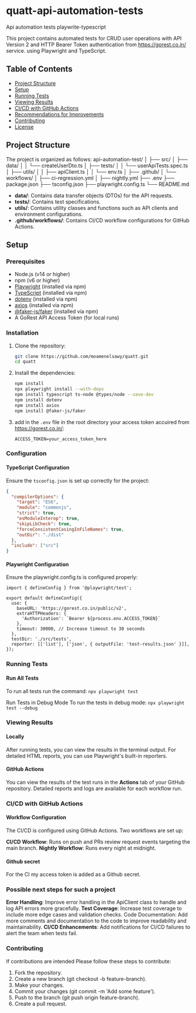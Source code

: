 # quatt-api-automation-tests
Api automation tests playwrite-typescript

This project contains automated tests for CRUD user operations with API Version 2
and HTTP Bearer Token authentication from https://gorest.co.in/ service. using Playwright and TypeScript.

## Table of Contents
- [Project Structure](#project-structure)
- [Setup](#setup)
- [Running Tests](#running-tests)
- [Viewing Results](#viewing-results)
- [CI/CD with GitHub Actions](#cicd-with-github-actions)
- [Recommendations for Improvements](#recommendations-for-improvements)
- [Contributing](#contributing)
- [License](#license)

## Project Structure
The project is organized as follows:
api-automation-test/
│
├── src/
│ ├── data/
│ │ └── createUserDto.ts
│ ├── tests/
│ │ └── userApiTests.spec.ts
│ ├── utils/
│ │ ├── apiClient.ts
│ │ └── env.ts
│
├── .github/
│ └── workflows/
│ ├── ci-regression.yml
│ ├── nightly.yml
├── .env
├── package.json
├── tsconfig.json
├── playwright.config.ts
└── README.md


- **data/**: Contains data transfer objects (DTOs) for the API requests.
- **tests/**: Contains test specifications.
- **utils/**: Contains utility classes and functions such as API clients and environment configurations.
- **.github/workflows/**: Contains CI/CD workflow configurations for GitHub Actions.

## Setup

### Prerequisites
- Node.js (v14 or higher)
- npm (v6 or higher)
- [Playwright](https://playwright.dev/) (installed via npm)
- [TypeScript](https://www.typescriptlang.org/) (installed via npm)
- [dotenv](https://www.npmjs.com/package/dotenv) (installed via npm)
- [axios](https://github.com/axios/axios) (installed via npm)
- [@faker-js/faker](https://www.npmjs.com/package/@faker-js/faker) (installed via npm)
-  A GoRest API Access Token (for local runs)


### Installation
1. Clone the repository:
    ```bash
    git clone https://github.com/moamenelsawy/quatt.git
    cd quatt
    ```

2. Install the dependencies:
    ```bash
    npm install
    npx playwright install --with-deps
    npm install typescript ts-node @types/node --save-dev
    npm install dotenv
    npm install axios
    npm install @faker-js/faker
    ```

3. add in the `.env` file in the root directory your access token accuired from https://gorest.co.in/:
    ```
    ACCESS_TOKEN=your_access_token_here
    ```

### Configuration

#### TypeScript Configuration
Ensure the `tsconfig.json` is set up correctly for the project:
```json
{
  "compilerOptions": {
    "target": "ES6",
    "module": "commonjs",
    "strict": true,
    "esModuleInterop": true,
    "skipLibCheck": true,
    "forceConsistentCasingInFileNames": true,
    "outDir": "./dist"
  },
  "include": ["src"]
}
```

#### Playwright Configuration
Ensure the playwright.config.ts is configured properly:
```
import { defineConfig } from '@playwright/test';

export default defineConfig({
  use: {
    baseURL: 'https://gorest.co.in/public/v2',
    extraHTTPHeaders: {
      'Authorization': `Bearer ${process.env.ACCESS_TOKEN}`
    },
    timeout: 30000, // Increase timeout to 30 seconds
  },
  testDir: './src/tests',
  reporter: [['list'], ['json', { outputFile: 'test-results.json' }]],
});
```
### Running Tests

#### Run All Tests
To run all tests run the command:
``
npx playwright test
``

Run Tests in Debug Mode
To run the tests in debug mode:
``
npx playwright test --debug
``

### Viewing Results
#### Locally
After running tests, you can view the results in the terminal output. For detailed HTML reports, you can use Playwright's built-in reporters.

#### GitHub Actions
You can view the results of the test runs in the **Actions** tab of your GitHub repository. Detailed reports and logs are available for each workflow run.

### CI/CD with GitHub Actions
#### Workflow Configuration
The CI/CD is configured using GitHub Actions. Two workflows are set up:

**CI/CD Workflow**: Runs on push and PRs review request events targeting the main branch.
**Nightly Workflow**: Runs every night at midnight.

#### Github secret
For the CI my access token is added as a Github secret.

### Possible next steps for such a project
**Error Handling**: Improve error handling in the ApiClient class to handle and log API errors more gracefully.
**Test Coverage**: Increase test coverage to include more edge cases and validation checks.
Code Documentation: Add more comments and documentation to the code to improve readability and maintainability.
**CI/CD Enhancements**: Add notifications for CI/CD failures to alert the team when tests fail.

### Contributing
If contributions are intended Please follow these steps to contribute:

1. Fork the repository.
2. Create a new branch (git checkout -b feature-branch).
3. Make your changes.
4. Commit your changes (git commit -m 'Add some feature').
5. Push to the branch (git push origin feature-branch).
6. Create a pull request.
